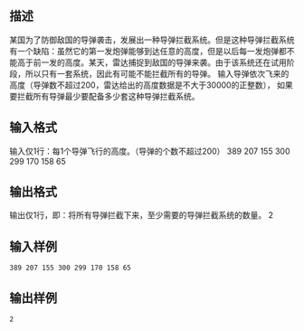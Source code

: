 ## 描述

某国为了防御敌国的导弹袭击，发展出一种导弹拦截系统。但是这种导弹拦截系统有一个缺陷：虽然它的第一发炮弹能够到达任意的高度，但是以后每一发炮弹都不能高于前一发的高度。某天，雷达捕捉到敌国的导弹来袭。由于该系统还在试用阶段，所以只有一套系统，因此有可能不能拦截所有的导弹。 输入导弹依次飞来的高度（导弹数不超过200，雷达给出的高度数据是不大于30000的正整数）， 如果要拦截所有导弹最少要配备多少套这种导弹拦截系统。 

## 输入格式

输入仅1行：每1个导弹飞行的高度。（导弹的个数不超过200） 389 207 155 300 299 170 158 65 

## 输出格式

输出仅1行，即：将所有导弹拦截下来，至少需要的导弹拦截系统的数量。 2 

## 输入样例

```plaintext
389 207 155 300 299 170 158 65 
```

## 输出样例

```plaintext
2 
```



 



 

